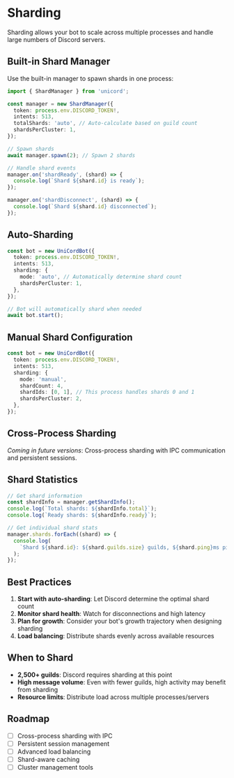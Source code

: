 # Sharding

Sharding allows your bot to scale across multiple processes and handle large numbers of Discord servers.

## Built-in Shard Manager

Use the built-in manager to spawn shards in one process:

```typescript
import { ShardManager } from 'unicord';

const manager = new ShardManager({
  token: process.env.DISCORD_TOKEN!,
  intents: 513,
  totalShards: 'auto', // Auto-calculate based on guild count
  shardsPerCluster: 1,
});

// Spawn shards
await manager.spawn(2); // Spawn 2 shards

// Handle shard events
manager.on('shardReady', (shard) => {
  console.log(`Shard ${shard.id} is ready`);
});

manager.on('shardDisconnect', (shard) => {
  console.log(`Shard ${shard.id} disconnected`);
});
```

## Auto-Sharding

```typescript
const bot = new UniCordBot({
  token: process.env.DISCORD_TOKEN!,
  intents: 513,
  sharding: {
    mode: 'auto', // Automatically determine shard count
    shardsPerCluster: 1,
  },
});

// Bot will automatically shard when needed
await bot.start();
```

## Manual Shard Configuration

```typescript
const bot = new UniCordBot({
  token: process.env.DISCORD_TOKEN!,
  intents: 513,
  sharding: {
    mode: 'manual',
    shardCount: 4,
    shardIds: [0, 1], // This process handles shards 0 and 1
    shardsPerCluster: 2,
  },
});
```

## Cross-Process Sharding

_Coming in future versions_: Cross-process sharding with IPC communication and persistent sessions.

## Shard Statistics

```typescript
// Get shard information
const shardInfo = manager.getShardInfo();
console.log(`Total shards: ${shardInfo.total}`);
console.log(`Ready shards: ${shardInfo.ready}`);

// Get individual shard stats
manager.shards.forEach((shard) => {
  console.log(
    `Shard ${shard.id}: ${shard.guilds.size} guilds, ${shard.ping}ms ping`,
  );
});
```

## Best Practices

1. **Start with auto-sharding**: Let Discord determine the optimal shard count
2. **Monitor shard health**: Watch for disconnections and high latency
3. **Plan for growth**: Consider your bot's growth trajectory when designing sharding
4. **Load balancing**: Distribute shards evenly across available resources

## When to Shard

- **2,500+ guilds**: Discord requires sharding at this point
- **High message volume**: Even with fewer guilds, high activity may benefit from sharding
- **Resource limits**: Distribute load across multiple processes/servers

## Roadmap

- [ ] Cross-process sharding with IPC
- [ ] Persistent session management
- [ ] Advanced load balancing
- [ ] Shard-aware caching
- [ ] Cluster management tools
